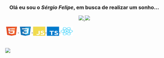 ### <div align="center"><strong> Olá eu sou o <em>Sérgio Felipe</em>, em busca de realizar um sonho... </strong></div>

<div align="center">
  <a href="https://github.com/InfoDevEstudent">
  <img height="160em" src="https://github-readme-stats.vercel.app/api?username=InfoDevEstudent&show_icons=true&theme=dracula&include_all_commits=true&count_private=true"/>
  <img height="160em" src="https://github-readme-stats.vercel.app/api/top-langs/?username=InfoDevEstudent&layout=compact&langs_count=7&theme=dracula"/>
</div>
<div style="display: inline_block"><br>
  <img align="center" alt="InfoDevEstudent-HTML" height="30" width="40" src="https://raw.githubusercontent.com/devicons/devicon/master/icons/html5/html5-original.svg">
  <img align="center" alt="InfoDevEstudent-CSS" height="30" width="40" src="https://raw.githubusercontent.com/devicons/devicon/master/icons/css3/css3-original.svg">
  <img align="center" alt="InfoDevEstudent-Js" height="30" width="40" src="https://raw.githubusercontent.com/devicons/devicon/master/icons/javascript/javascript-plain.svg">
  <img align="center" alt="InfoDevEstudent-Ts" height="30" width="40" src="https://raw.githubusercontent.com/devicons/devicon/master/icons/typescript/typescript-plain.svg">
  <img align="center" alt="InfoDevEstudent-React" height="30" width="40" src="https://raw.githubusercontent.com/devicons/devicon/master/icons/react/react-original.svg">
  
</div>

#

<div> 
  <a href="https://www.linkedin.com/in/s%C3%A9rgio-f-681565180" target="_blank"><img src="https://img.shields.io/badge/-LinkedIn-%230077B5?style=for-the-badge&logo=linkedin&logoColor=white" target="_blank"></a>
</div>
